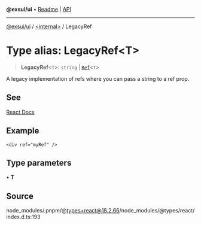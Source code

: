 **@exsui/ui** • [Readme](../../README.md) \| [API](../../globals.md)

***

[@exsui/ui](../../README.md) / [\<internal\>](../README.md) / LegacyRef

# Type alias: LegacyRef\<T\>

> **LegacyRef**\<`T`\>: `string` \| [`Ref`](Ref.md)\<`T`\>

A legacy implementation of refs where you can pass a string to a ref prop.

## See

[React Docs](https://react.dev/reference/react/Component#refs)

## Example

```tsx
<div ref="myRef" />
```

## Type parameters

• **T**

## Source

node\_modules/.pnpm/@types+react@18.2.66/node\_modules/@types/react/index.d.ts:193
